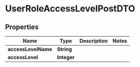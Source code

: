 

# UserRoleAccessLevelPostDTO


## Properties

| Name | Type | Description | Notes |
|------------ | ------------- | ------------- | -------------|
|**accessLevelName** | **String** |  |  |
|**accessLevel** | **Integer** |  |  |



